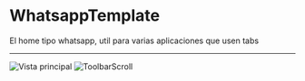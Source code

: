 # WhatsappTemplate
El home tipo whatsapp, util para varias aplicaciones que usen tabs

---------------

![Vista principal](http://s31.postimg.org/n2vunyrd7/whatsapp.jpg)
![ToolbarScroll](http://i.imgur.com/PCu2lNC.jpg)

